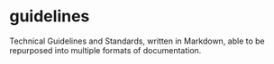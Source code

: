 guidelines
==========

Technical Guidelines and Standards, written in Markdown, able to be repurposed into multiple formats of documentation.
